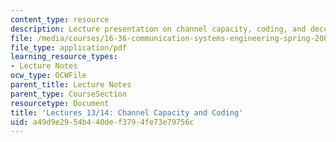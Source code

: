 ```yaml
---
content_type: resource
description: Lecture presentation on channel capacity, coding, and decoding.
file: /media/courses/16-36-communication-systems-engineering-spring-2009/a49d9e2954b440def3794fe73e79756c_MIT16_36s09_lec13_14.pdf
file_type: application/pdf
learning_resource_types:
- Lecture Notes
ocw_type: OCWFile
parent_title: Lecture Notes
parent_type: CourseSection
resourcetype: Document
title: 'Lectures 13/14: Channel Capacity and Coding'
uid: a49d9e29-54b4-40de-f379-4fe73e79756c
---
```

